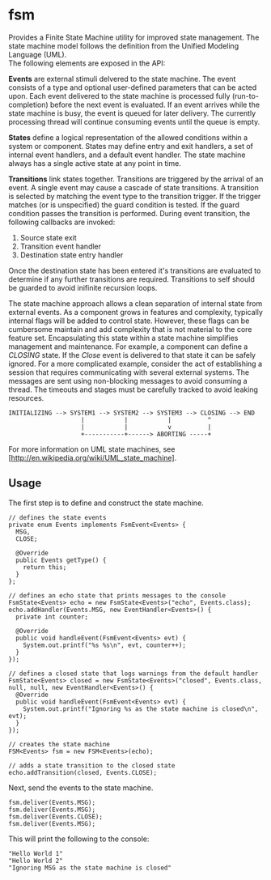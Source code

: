 fsm
===

Provides a Finite State Machine utility for improved state management.  The state 
machine model follows the definition from the Unified Modeling Language (UML).  
The following elements are exposed in the API:

**Events** are external stimuli delvered to the state machine.  The event consists
of a type and optional user-defined parameters that can be acted upon.  Each event
delivered to the state machine is processed fully (run-to-completion) before the
next event is evaluated.  If an event arrives while the state machine is busy, the
event is queued for later delivery.  The currently processing thread will continue
consuming events until the queue is empty.

**States** define a logical representation of the allowed conditions within a
system or component.  States may define entry and exit handlers, a set of 
internal event handlers, and a default event handler.  The state machine
always has a single active state at any point in time.

**Transitions** link states together.  Transitions are triggered by the arrival
of an event.  A single event may cause a cascade of state transitions.  A
transition is selected by matching the event type to the transition trigger.  If
the trigger matches (or is unspecified) the guard condition is tested.  If the
guard condition passes the transition is performed.  During event transition,
the following callbacks are invoked:

1. Source state exit
1. Transition event handler
1. Destination state entry handler

Once the destination state has been entered it's transitions are evaluated to
determine if any further transitions are required.  Transitions to self should
be guarded to avoid inifinite recursion loops.

The state machine approach allows a clean separation of internal state from external
events.  As a component grows in features and complexity, typically internal flags
will be added to control state.  However, these flags can be cumbersome maintain and
add complexity that is not material to the core feature set.  Encapsulating this state
within a state machine simplifies management and maintenance.  For example, a component
can define a _CLOSING_ state.  If the _Close_ event is delivered to that state it can be
safely ignored.  For a more complicated example, consider the act of establishing a
session that requires communicating with several external systems.  The messages are
sent using non-blocking messages to avoid consuming a thread.  The timeouts and stages
must be carefully tracked to avoid leaking resources.

    INITIALIZING --> SYSTEM1 --> SYSTEM2 --> SYSTEM3 --> CLOSING --> END
                        |           |           |          ^ 
                        |           |           v          |
                        +-----------+------> ABORTING -----+

For more information on UML state machines, see [http://en.wikipedia.org/wiki/UML_state_machine].

## Usage

The first step is to define and construct the state machine.

    // defines the state events
    private enum Events implements FsmEvent<Events> { 
      MSG, 
      CLOSE;
  
      @Override
      public Events getType() {
        return this;
      } 
    };
    
    // defines an echo state that prints messages to the console
    FsmState<Events> echo = new FsmState<Events>("echo", Events.class);
    echo.addHandler(Events.MSG, new EventHandler<Events>() {
      private int counter;
      
      @Override
      public void handleEvent(FsmEvent<Events> evt) {
        System.out.printf("%s %s\n", evt, counter++);
      }
    });

    // defines a closed state that logs warnings from the default handler
    FsmState<Events> closed = new FsmState<Events>("closed", Events.class, null, null, new EventHandler<Events>() {
      @Override
      public void handleEvent(FsmEvent<Events> evt) {
        System.out.printf("Ignoring %s as the state machine is closed\n", evt);
      }
    });
    
    // creates the state machine
    FSM<Events> fsm = new FSM<Events>(echo);
    
    // adds a state transition to the closed state
    echo.addTransition(closed, Events.CLOSE);

Next, send the events to the state machine.

    fsm.deliver(Events.MSG);
    fsm.deliver(Events.MSG);
    fsm.deliver(Events.CLOSE);
    fsm.deliver(Events.MSG);

This will print the following to the console:

    "Hello World 1"
    "Hello World 2"
    "Ignoring MSG as the state machine is closed"
 
